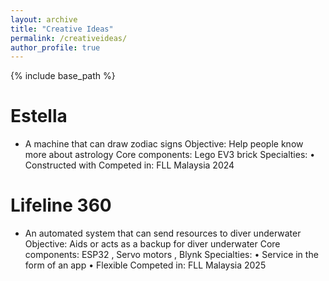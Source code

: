 ```yaml
---
layout: archive
title: "Creative Ideas"
permalink: /creativeideas/
author_profile: true
---
```


{% include base_path %}

Estella
======
* A machine that can draw zodiac signs
Objective: Help people know more about astrology
Core components: Lego EV3 brick
Specialties: • Constructed with 
Competed in: FLL Malaysia 2024

Lifeline 360
======
* An automated system that can send resources to diver underwater
Objective: Aids or acts as a backup for diver underwater
Core components: ESP32 , Servo motors , Blynk
Specialties: • Service in the form of an app
             • Flexible
Competed in: FLL Malaysia 2025


